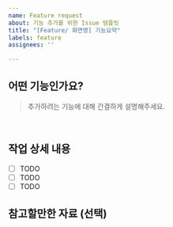 ```yaml
---
name: Feature request
about: 기능 추가를 위한 Issue 템플릿
title: "[Feature/ 화면명] 기능요약"
labels: feature
assignees: ''

---
```


## 어떤 기능인가요?
> 추가하려는 기능에 대해 간결하게 설명해주세요.
<br/>


## 작업 상세 내용
- [ ] TODO
- [ ] TODO
- [ ] TODO

## 참고할만한 자료 (선택)
<br/>
